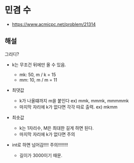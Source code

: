 # 민겸 수

- https://www.acmicpc.net/problem/21314

## 해설

그리디?

- k는 무조건 뒤에만 올 수 있음.
  - mk: 50, m / k = 15
  - mm: 10, m / m = 11

- 최댓값
  - k가 나올떄까지 m을 붙인다 ex) mmk, mmmk, mmmmmk
  - 마지막 자리에 k가 없다면 각각 따로 출력. ex) mkmm
- 최솟값
  - k는 1자리수, M은 최대한 길게 하면 된다.
  - 마지막 자리에 k가 없다면 
주의
- int로 하면 넘어감!!!! 주의!!!!!!!!
  - 길이가 3000이기 때문.